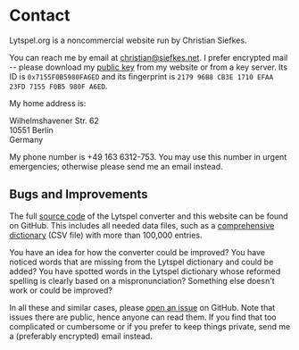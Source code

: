 # Contact

Lytspel.org is a noncommercial website run by Christian Siefkes.

You can reach me by email at <christian@siefkes.net>. I prefer encrypted
mail -- please download my [public key](https://www.siefkes.net/key.txt)
from my website or from a key server. Its ID is `0x7155F0B5980FA6ED` and
its fingerprint is `2179 96B8 CB3E 1710 EFAA 23FD 7155 F0B5 980F A6ED`.

My home address is:

Wilhelmshavener Str. 62  
10551 Berlin  
Germany

My phone number is +49 163 6312-753. You may use this number in urgent
emergencies; otherwise please send me an email instead.


## Bugs and Improvements

The full [source code](https://github.com/ChristianSi/lytspel) of the
Lytspel converter and this website can be found on GitHub. This includes
all needed data files, such as a [comprehensive
dictionary](https://raw.githubusercontent.com/ChristianSi/lytspel/master/data/lytspel-dict.csv)
(CSV file) with more than 100,000 entries.

You have an idea for how the converter could be improved? You have noticed
words that are missing from the Lytspel dictionary and could be added? You
have spotted words in the Lytspel dictionary whose reformed spelling is
clearly based on a mispronunciation? Something else doesn't work or could
be improved?

In all these and similar cases, please [open an
issue](https://github.com/ChristianSi/lytspel/issues) on GitHub. Note that
issues there are public, hence anyone can read them. If you find that too
complicated or cumbersome or if you prefer to keep things private, send me
a (preferably encrypted) email instead.
